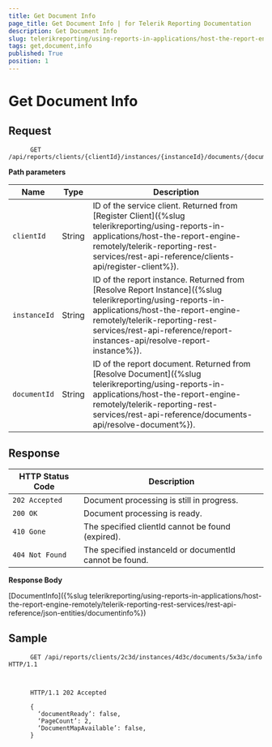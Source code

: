 ```yaml
---
title: Get Document Info
page_title: Get Document Info | for Telerik Reporting Documentation
description: Get Document Info
slug: telerikreporting/using-reports-in-applications/host-the-report-engine-remotely/telerik-reporting-rest-services/rest-api-reference/documents-api/get-document-info
tags: get,document,info
published: True
position: 1
---
```


# Get Document Info



## Request

    
          GET /api/reports/clients/{clientId}/instances/{instanceId}/documents/{documentId}/info
        

__Path parameters__ 


| Name | Type | Description |
| ------ | ------ | ------ |
|`clientId`|String|ID of the service client. Returned from [Register Client]({%slug telerikreporting/using-reports-in-applications/host-the-report-engine-remotely/telerik-reporting-rest-services/rest-api-reference/clients-api/register-client%}).|
|`instanceId`|String|ID of the report instance. Returned from [Resolve Report Instance]({%slug telerikreporting/using-reports-in-applications/host-the-report-engine-remotely/telerik-reporting-rest-services/rest-api-reference/report-instances-api/resolve-report-instance%}).|
|`documentId`|String|ID of the report document. Returned from [Resolve Document]({%slug telerikreporting/using-reports-in-applications/host-the-report-engine-remotely/telerik-reporting-rest-services/rest-api-reference/documents-api/resolve-document%}).|


## Response


| HTTP Status Code | Description |
| ------ | ------ |
|`202 Accepted`|Document processing is still in progress.|
|`200 OK`|Document processing is ready.|
|`410 Gone`|The specified clientId cannot be found (expired).|
|`404 Not Found`|The specified instanceId or documentId cannot be found.|


__Response Body__ 

[DocumentInfo]({%slug telerikreporting/using-reports-in-applications/host-the-report-engine-remotely/telerik-reporting-rest-services/rest-api-reference/json-entities/documentinfo%})

## Sample

    
          GET /api/reports/clients/2c3d/instances/4d3c/documents/5x3a/info HTTP/1.1
        

    
          HTTP/1.1 202 Accepted

          {
            ‘documentReady’: false,
            ‘PageCount’: 2,
            ‘DocumentMapAvailable’: false,
          }

